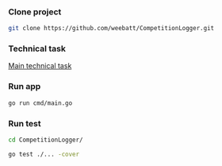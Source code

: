 ### Clone project
```bash
git clone https://github.com/weebatt/CompetitionLogger.git 
```

### Technical task
[Main technical task](/sunny_5_skiers/README.md)

### Run app

```bash
go run cmd/main.go
```

### Run test
```bash
cd CompetitionLogger/
```

```bash
go test ./... -cover
```
